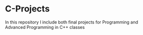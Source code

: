 # C-Projects
In this repository I include both final projects for Programming and Advanced Programming in C++ classes
